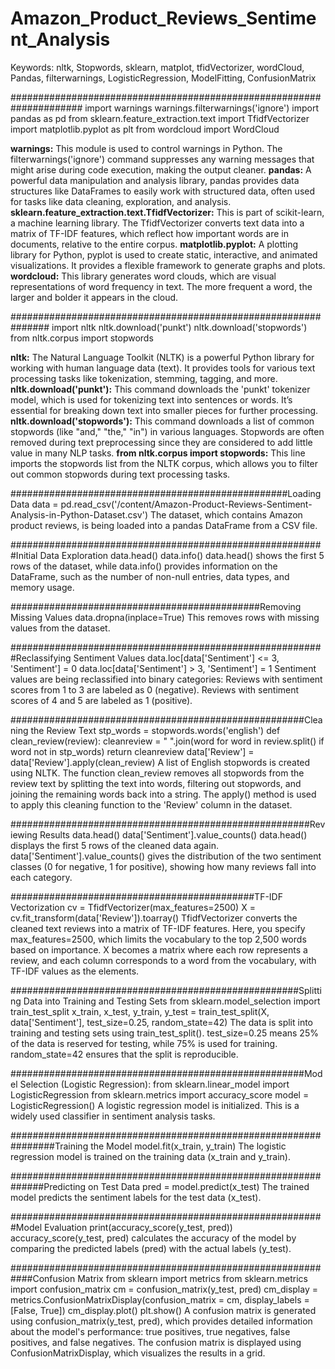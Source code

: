 # Amazon_Product_Reviews_Sentiment_Analysis

Keywords: nltk, Stopwords, sklearn, matplot, tfidVectorizer, wordCloud, Pandas, filterwarnings, LogisticRegression, ModelFitting, ConfusionMatrix

#####################################################################
import warnings
warnings.filterwarnings('ignore')
import pandas as pd
from sklearn.feature_extraction.text import TfidfVectorizer
import matplotlib.pyplot as plt
from wordcloud import WordCloud

**warnings:** This module is used to control warnings in Python. The filterwarnings('ignore') command suppresses any warning messages that might arise during code execution, making the output cleaner.
**pandas:** A powerful data manipulation and analysis library, pandas provides data structures like DataFrames to easily work with structured data, often used for tasks like data cleaning, exploration, and analysis.
**sklearn.feature_extraction.text.TfidfVectorizer:** This is part of scikit-learn, a machine learning library. The TfidfVectorizer converts text data into a matrix of TF-IDF features, which reflect how important words are in documents, relative to the entire corpus.
**matplotlib.pyplot:** A plotting library for Python, pyplot is used to create static, interactive, and animated visualizations. It provides a flexible framework to generate graphs and plots.
**wordcloud:** This library generates word clouds, which are visual representations of word frequency in text. The more frequent a word, the larger and bolder it appears in the cloud.

###############################################################
import nltk
nltk.download('punkt')
nltk.download('stopwords')
from nltk.corpus import stopwords

**nltk:** The Natural Language Toolkit (NLTK) is a powerful Python library for working with human language data (text). It provides tools for various text processing tasks like tokenization, stemming, tagging, and more.
**nltk.download('punkt'):** This command downloads the 'punkt' tokenizer model, which is used for tokenizing text into sentences or words. It’s essential for breaking down text into smaller pieces for further processing.
**nltk.download('stopwords'):** This command downloads a list of common stopwords (like "and," "the," "in") in various languages. Stopwords are often removed during text preprocessing since they are considered to add little value in many NLP tasks.
**from nltk.corpus import stopwords:** This line imports the stopwords list from the NLTK corpus, which allows you to filter out common stopwords during text processing tasks.

##################################################Loading Data
data = pd.read_csv('/content/Amazon-Product-Reviews-Sentiment-Analysis-in-Python-Dataset.csv')
The dataset, which contains Amazon product reviews, is being loaded into a pandas DataFrame from a CSV file.

#########################################################Initial Data Exploration
data.head()
data.info()
data.head() shows the first 5 rows of the dataset, while data.info() provides information on the DataFrame, such as the number of non-null entries, data types, and memory usage.

#############################################Removing Missing Values
data.dropna(inplace=True)
This removes rows with missing values from the dataset.

#########################################################Reclassifying Sentiment Values
data.loc[data['Sentiment'] <= 3, 'Sentiment'] = 0
data.loc[data['Sentiment'] > 3, 'Sentiment'] = 1
Sentiment values are being reclassified into binary categories:
Reviews with sentiment scores from 1 to 3 are labeled as 0 (negative).
Reviews with sentiment scores of 4 and 5 are labeled as 1 (positive).

#####################################################Cleaning the Review Text
stp_words = stopwords.words('english')
def clean_review(review):
    cleanreview = " ".join(word for word in review.split() if word not in stp_words)
    return cleanreview
data['Review'] = data['Review'].apply(clean_review)
A list of English stopwords is created using NLTK.
The function clean_review removes all stopwords from the review text by splitting the text into words, filtering out stopwords, and joining the remaining words back into a string.
The apply() method is used to apply this cleaning function to the 'Review' column in the dataset.

######################################################Reviewing Results
data.head()
data['Sentiment'].value_counts()
data.head() displays the first 5 rows of the cleaned data again.
data['Sentiment'].value_counts() gives the distribution of the two sentiment classes (0 for negative, 1 for positive), showing how many reviews fall into each category.

############################################TF-IDF Vectorization
cv = TfidfVectorizer(max_features=2500)
X = cv.fit_transform(data['Review']).toarray()
TfidfVectorizer converts the cleaned text reviews into a matrix of TF-IDF features. Here, you specify max_features=2500, which limits the vocabulary to the top 2,500 words based on importance.
X becomes a matrix where each row represents a review, and each column corresponds to a word from the vocabulary, with TF-IDF values as the elements.

####################################################Splitting Data into Training and Testing Sets
from sklearn.model_selection import train_test_split
x_train, x_test, y_train, y_test = train_test_split(X, data['Sentiment'], test_size=0.25, random_state=42)
The data is split into training and testing sets using train_test_split().
test_size=0.25 means 25% of the data is reserved for testing, while 75% is used for training.
random_state=42 ensures that the split is reproducible.

#####################################################Model Selection (Logistic Regression):
from sklearn.linear_model import LogisticRegression
from sklearn.metrics import accuracy_score
model = LogisticRegression()
A logistic regression model is initialized. This is a widely used classifier in sentiment analysis tasks.

################################################################Training the Model
model.fit(x_train, y_train)
The logistic regression model is trained on the training data (x_train and y_train).

##############################################################Predicting on Test Data
pred = model.predict(x_test)
The trained model predicts the sentiment labels for the test data (x_test).

#########################################################Model Evaluation
print(accuracy_score(y_test, pred))
accuracy_score(y_test, pred) calculates the accuracy of the model by comparing the predicted labels (pred) with the actual labels (y_test).

############################################################Confusion Matrix
from sklearn import metrics
from sklearn.metrics import confusion_matrix
cm = confusion_matrix(y_test, pred)
cm_display = metrics.ConfusionMatrixDisplay(confusion_matrix = cm, display_labels = [False, True])
cm_display.plot()
plt.show()
A confusion matrix is generated using confusion_matrix(y_test, pred), which provides detailed information about the model's performance: true positives, true negatives, false positives, and false negatives.
The confusion matrix is displayed using ConfusionMatrixDisplay, which visualizes the results in a grid.
